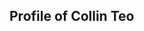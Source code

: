 ## Profile of Collin Teo

<!--
**Notchmods/Notchmods** is a ✨ _special_ ✨ repository because its `README.md` (this file) appears on your GitHub profile.

Here are some ideas to get you started:

- 🔭 I’m currently working on a game studio called ACRU(Abstract Cultural Research Unit)
- 🌱 I’m currently learning Computer Science in the University of Melbourne
- 💬 Thinking of things is the first step to execution.
- 📫 How to reach me: ACRUAUS@gmail.com
- ⚡ Fun fact: Do you know that C is a borderline low level language.
-->
